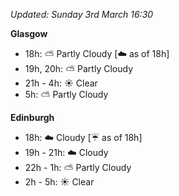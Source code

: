 *Updated: Sunday 3rd March 16:30*

**Glasgow**

* 18h: :partly_sunny: Partly Cloudy [:cloud: as of 18h]
* 19h, 20h: :partly_sunny: Partly Cloudy
* 21h - 4h: :sunny: Clear
* 5h: :partly_sunny: Partly Cloudy

**Edinburgh**

* 18h: :cloud: Cloudy [:umbrella: as of 18h]
* 19h - 21h: :cloud: Cloudy
* 22h - 1h: :partly_sunny: Partly Cloudy
* 2h - 5h: :sunny: Clear
